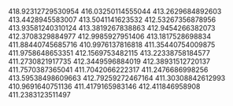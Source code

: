 418.92312729530954
416.03250114555044
413.2629684892603
413.4428945583007
413.5041141623532
412.53267356878956
413.93581240310124
413.3819267838863
412.9454266382073
412.3708329884977
412.9985927951406
413.1817528698834
411.88440745685716
410.9976137816818
411.35440754009875
411.9758648653351
412.1569753482115
413.22338758184577
411.2730821917735
412.3449596884019
412.38931512720137
411.7570387365041
411.7042066222317
411.2476686998256
413.59538498609663
412.79259272467164
411.30308842612993
410.9691640751136
411.4179165983146
412.411846958908
411.2383123511497